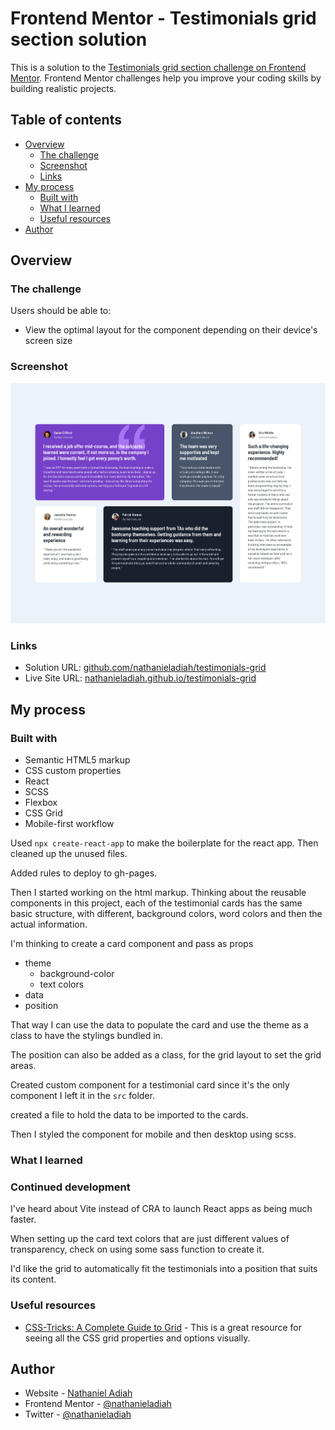 # Frontend Mentor - Testimonials grid section solution

This is a solution to the [Testimonials grid section challenge on Frontend Mentor](https://www.frontendmentor.io/challenges/testimonials-grid-section-Nnw6J7Un7). Frontend Mentor challenges help you improve your coding skills by building realistic projects. 

## Table of contents

- [Overview](#overview)
  - [The challenge](#the-challenge)
  - [Screenshot](#screenshot)
  - [Links](#links)
- [My process](#my-process)
  - [Built with](#built-with)
  - [What I learned](#what-i-learned)
  - [Useful resources](#useful-resources)
- [Author](#author)


## Overview

### The challenge

Users should be able to:

- View the optimal layout for the component depending on their device's screen size


### Screenshot

![Screenshot](./screenshot.png)


### Links

- Solution URL: [github.com/nathanieladiah/testimonials-grid](https://github.com/nathanieladiah/testimonials-grid)
- Live Site URL: [nathanieladiah.github.io/testimonials-grid](https://nathanieladiah.github.io/testimonials-grid)

## My process

### Built with

- Semantic HTML5 markup
- CSS custom properties
- React
- SCSS
- Flexbox
- CSS Grid
- Mobile-first workflow

Used `npx create-react-app` to make the boilerplate for the react app. Then cleaned up the unused files.

Added rules to deploy to gh-pages.

Then I started working on the html markup. Thinking about the reusable components in this project, each of the testimonial cards
has the same basic structure, with different, background colors, word colors and then the actual information.

I'm thinking to create a card component and pass as props 
* theme
  * background-color
  * text colors
* data
* position

That way I can use the data to populate the card and use the theme as a class to have the stylings bundled in.

The position can also be added as a class, for the grid layout to set the grid areas.

Created custom component for a testimonial card since it's the only component I left it in the `src` folder.

created a file to hold the data to be imported to the cards.

Then I styled the component for mobile and then desktop using scss.

### What I learned

### Continued development

I've heard about Vite instead of CRA to launch React apps as being much faster.

When setting up the card text colors that are just different values of transparency, check on using some sass function to create it.

I'd like the grid to automatically fit the testimonials into a position that suits its content.

### Useful resources

- [CSS-Tricks: A Complete Guide to Grid](https://css-tricks.com/snippets/css/complete-guide-grid/) - 
This is a great resource for seeing all the CSS grid properties and options visually.



## Author

- Website - [Nathaniel Adiah](https://nathanieladiah.github.io)
- Frontend Mentor - [@nathanieladiah](https://www.frontendmentor.io/profile/nathanieladiah)
- Twitter - [@nathanieladiah](https://www.twitter.com/nathanieladiah)
